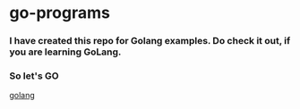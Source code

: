 # go-programs

### I have created this repo for Golang examples. Do check it out, if you are learning GoLang.
### So let's GO

[golang](https://www.vertica.com/wp-content/uploads/2019/07/Golang.png)
